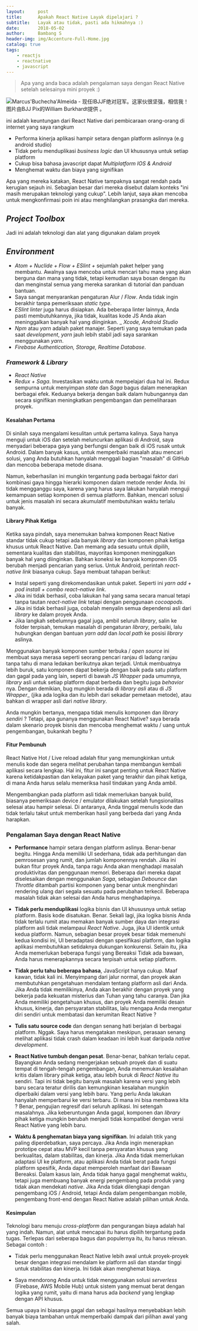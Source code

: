 ```yaml
---
layout:     post
title:      Apakah React Native Layak dipelajari ?
subtitle:   Layak atau tidak, pasti ada hikmahnya :)
date:       2018-05-02
author:     Bambang S
header-img: img/Accenture-Full-Home.jpg
catalog: true
tags:
    - reactjs
    - reactnative
    - javascript
---
```


> Apa yang anda baca adalah pengalaman saya dengan React Native setelah selesainya mini proyek :)


![Marcus'Buchecha'Almeida - 现任IBJJF绝对冠军。这家伙很坚强，相信我！图片由BJJ Pix的William Burkhardt提供  。](https://s3-ap-southeast-1.amazonaws.com/otomeals/intelligent.png)

ini adalah keuntungan dari React Native dari pembicaraan orang-orang di internet yang saya rangkum


- Performa kinerja aplikasi hampir setara dengan platform aslinnya (e.g android studio)
- Tidak perlu menduplikasi _business logic_ dan UI khususnya untuk setiap platform
- Cukup bisa bahasa javascript dapat _Multiplatform IOS & Android_
- Menghemat waktu dan biaya yang signifikan

Apa yang mereka katakan, React Native tampaknya sangat rendah pada kerugian sejauh ini. Sebagian besar dari mereka disebut dalam konteks "ini masih merupakan teknologi yang cukup". Lebih lanjut, saya akan mencoba untuk mengkonfirmasi poin ini atau menghilangkan prasangka dari mereka.

## _Project Toolbox_

Jadi ini adalah teknologi dan alat yang digunakan dalam proyek

## _Environment_

- _Atom + Nuclide + Flow + ESlint +_ sejumlah paket helper yang membantu. Awalnya saya mencoba untuk mencari tahu mana yang akan berguna dan mana yang tidak, tetapi kemudian saya bosan dengan itu dan menginstal semua yang mereka sarankan di tutorial dan panduan bantuan.
- Saya sangat menyarankan pengaturan Alur / _Flow_. Anda tidak ingin berakhir tanpa pemeriksaan _static type_.
- _ESlint linter_ juga harus disiapkan. Ada beberapa linter lainnya, Anda pasti membutuhkannya, jika tidak, kualitas kode JS Anda akan meninggalkan banyak hal yang diinginkan.
_ _Xcode, Android Studio_
- _Npm_ atau _yarn_ adalah paket manajer. Seperti yang saya temukan pada saat _development_, _yarn_ jauh lebih stabil jadi saya sarankan menggunakan _yarn_.
- _Firebase Authentication, Storage, Realtime Database_.


### _Framework & Library_

- _React Native_
- _Redux + Saga_. Investasikan waktu untuk mempelajari dua hal ini. Redux sempurna untuk menyimpan _state_ dan _Saga_ bagus dalam menerapkan berbagai efek. Keduanya bekerja dengan baik dalam hubungannya dan secara signifikan meningkatkan pengembangan dan pemeliharaan proyek.

#### Kesalahan Pertama

Di sinilah saya mengalami kesulitan untuk pertama kalinya. Saya hanya menguji untuk iOS dan setelah meluncurkan aplikasi di Android, saya menyadari beberapa gaya yang berfungsi dengan baik di iOS rusak untuk Android. Dalam banyak kasus, untuk memperbaiki masalah atau mencari solusi, yang Anda butuhkan hanyalah menggali bagian "masalah" di GitHub dan mencoba beberapa metode disana.

Namun, keberhasilan ini mungkin tergantung pada berbagai faktor dari kombinasi gaya hingga hierarki komponen dalam metode render Anda. Ini tidak mengganggu saya, karena yang harus saya lakukan hanyalah menguji kemampuan setiap komponen di semua platform. Bahkan, mencari solusi untuk jenis masalah ini secara akumulatif membutuhkan waktu terlalu banyak.

#### Library Pihak Ketiga

Ketika saya pindah, saya menemukan bahwa komponen React Native standar tidak cukup tetapi ada banyak _library_ dan komponen pihak ketiga khusus untuk React Native. Dan memang ada sesuatu untuk dipilih, sementara kualitas dan stabilitas, mayoritas komponen meninggalkan banyak hal yang diinginkan. Bahkan koneksi ke banyak komponen iOS berubah menjadi pencarian yang serius. Untuk Android, perintah _react-native link_ biasanya cukup. Saya membuat tahapan berikut:

- Instal seperti yang direkomendasikan untuk paket. Seperti ini _yarn add + pod install + combo react–native link_.
- Jika ini tidak berhasil, coba lakukan hal yang sama secara manual tetapi tanpa tautan _react-native link_ tetapi dengan penggunaan _cocoapods_.
- Jika ini tidak berhasil juga, cobalah menyalin semua dependensi asli dari _library_ ke dalam proyek Anda.
- Jika langkah sebelumnya gagal juga, ambil seluruh _library_, salin ke folder terpisah, temukan masalah di pengaturan _library_, perbaiki, lalu hubungkan dengan bantuan _yarn add_ dan _local path_ ke posisi _library_ aslinya.

Menggunakan banyak komponen sumber terbuka / _open source_ ini membuat saya merasa seperti seorang pencari ranjau di ladang ranjau tanpa tahu di mana ledakan berikutnya akan terjadi. Untuk membuatnya lebih buruk, satu komponen dapat bekerja dengan baik pada satu platform dan gagal pada yang lain, seperti di bawah _JS Wrapper_ pada umumnya, _library_ asli untuk setiap platform dapat berbeda dan begitu juga _behavior_ nya. Dengan demikian, bug mungkin berada di _library asli_ atau di _JS Wrapper__ (jika ada logika dan itu lebih dari sekadar pemetaan metode), atau bahkan di wrapper asli dari _native library_.

Anda mungkin bertanya, mengapa tidak menulis komponen dan _library sendiri_ ? Tetapi, apa gunanya menggunakan React Native? saya berada dalam skenario proyek bisnis dan mencoba menghemat waktu / uang untuk pengembangan, bukankah begitu ?

#### Fitur Pembunuh

React Native Hot / Live reload adalah fitur yang memungkinkan untuk menulis kode dan segera melihat perubahan tanpa membangun kembali aplikasi secara lengkap. Hal ini, fitur ini sangat penting untuk React Native karena ketidakpastian dan kelayakan paket yang terakhir dan pihak ketiga, di mana Anda harus selalu memeriksa hasil tindakan yang Anda ambil.

Mengembangkan pada platform asli tidak memerlukan banyak build, biasanya pemeriksaan device / emulator dilakukan setelah fungsionalitas selesai atau hampir selesai. Di antaranya, Anda tinggal menulis kode dan tidak terlalu takut untuk memberikan hasil yang berbeda dari yang Anda harapkan.

### Pengalaman Saya dengan React Native

- __Performance__ hampir setara dengan platform aslinya. Benar-benar begitu. Hingga Anda memiliki UI sederhana, tidak ada perhitungan dan pemrosesan yang rumit, dan jumlah komponennya rendah. Jika ini bukan fitur proyek Anda, tanpa ragu Anda akan menghadapi masalah produktivitas dan penggunaan memori. Beberapa dari mereka dapat diselesaikan dengan menggunakan _Saga_, sebagian _Debounce_ dan _Throttle_ ditambah partisi komponen yang benar untuk menghindari rendering ulang dari segala sesuatu pada perubahan terkecil. Beberapa masalah tidak akan selesai dan Anda harus menghadapinya.

- __Tidak perlu menduplikasi__ logika bisnis dan UI khususnya untuk setiap platform. Basis kode disatukan. Benar. Sekali lagi, jika logika bisnis Anda tidak terlalu rumit atau memakan banyak sumber daya dan integrasi platform asli tidak melampaui _React Native_. Juga, jika UI identik untuk kedua platform. Namun, sebagian besar proyek besar tidak memenuhi kedua kondisi ini, UI beradaptasi dengan spesifikasi platform, dan logika aplikasi membutuhkan setidaknya dukungan konkurensi. Selain itu, jika Anda memerlukan beberapa fungsi yang Bereaksi Tidak ada bawaan, Anda harus menerapkannya secara terpisah untuk setiap platform.

- __Tidak perlu tahu beberapa bahasa__, JavaScript hanya cukup. Maaf kawan, tidak kali ini. Menyimpang dari jalur normal, dan proyek akan membutuhkan pengetahuan mendalam tentang platform asli dari Anda. Jika Anda tidak memilikinya, Anda akan berakhir dengan proyek yang bekerja pada kekuatan misterius dan Tuhan yang tahu caranya. Dan jika Anda memiliki pengetahuan khusus, dan proyek Anda memiliki desain khusus, kinerja, dan persyaratan stabilitas, lalu mengapa Anda mengatur diri sendiri untuk membatasi dan kerumitan React Native ?

- __Tulis satu source code__ dan dengan senang hati berjalan di berbagai platform. Nggak. Saya harus mengatakan meskipun, perasaan senang melihat aplikasi tidak crash dalam keadaan ini lebih kuat daripada _native development_.

- __React Native tumbuh dengan pesat__. Benar-benar, bahkan terlalu cepat. Bayangkan Anda sedang mengerjakan sebuah proyek dan di suatu tempat di tengah-tengah pengembangan, Anda menemukan kesalahan kritis dalam library pihak ketiga, atau lebih buruk di _React Native_ itu sendiri. Tapi ini tidak begitu banyak masalah karena versi yang lebih baru secara teratur dirilis dan kemungkinan kesalahan mungkin diperbaiki dalam versi yang lebih baru. Yang perlu Anda lakukan hanyalah memperbarui ke versi terbaru. Di mana ini bisa membawa kita ? Benar, pengujian regresif dari seluruh aplikasi. Ini setengah masalahnya. Jika keberuntungan Anda gagal, komponen dan _library_ pihak ketiga mungkin berubah menjadi tidak kompatibel dengan versi React Native yang lebih baru.

- __Waktu & penghematan biaya yang signifikan__. Ini adalah titik yang paling diperdebatkan, saya percaya. Jika Anda ingin menerapkan prototipe cepat atau MVP kecil tanpa persyaratan khusus yang berkualitas, dalam stabilitas, dan kinerja. Jika Anda tidak memerlukan adaptasi UI ke platform, atau aplikasi Anda tidak berat pada fungsi platform spesifik, Anda dapat memperoleh manfaat dari Bawaan Bereaksi. Dalam kasus lain, Anda tidak hanya gagal menghemat waktu, tetapi juga membuang banyak energi pengembang pada produk yang tidak akan mendekati _native_. Jika Anda tidak dilengkapi dengan pengembang iOS / Android, tetapi Anda dalam pengembangan mobile, pengembang front-end dengan React Native adalah pilihan untuk Anda.


#### Kesimpulan


Teknologi baru menuju _cross-platform_ dan pengurangan biaya adalah hal yang indah. Namun, alat untuk mencapai itu harus dipilih tergantung pada tugas. Terlepas dari seberapa bagus dan populernya itu, itu harus relevan. Sebagai contoh :

- Tidak perlu menggunakan React Native lebih awal untuk proyek-proyek besar dengan integrasi mendalam ke platform asli dan standar tinggi untuk stabilitas dan kinerja. Ini tidak akan menghemat biaya.

- Saya mendorong Anda untuk tidak menggunakan solusi _serverless_ (Firebase, AWS Mobile Hub) untuk sistem yang memuat berat dengan logika yang rumit, yaitu di mana harus ada _backend_ yang lengkap dengan API khusus.

Semua upaya ini biasanya gagal dan sebagai hasilnya menyebabkan lebih banyak biaya tambahan untuk memperbaiki dampak dari pilihan awal yang salah.